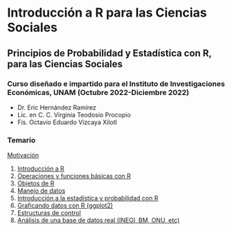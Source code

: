 # Introducción a R para las Ciencias Sociales
## Principios de Probabilidad y Estadística con R, para las Ciencias Sociales
### Curso diseñado e impartido para el Instituto de Investigaciones Económicas, UNAM (Octubre 2022-Diciembre 2022)
- Dr. Eric Hernández Ramírez
- Lic. en C. C. Virginia Teodosio Procopio
- Fís. Octavio Eduardo Vizcaya Xilotl

### Temario
[Motivación](presentaciones/motivacion.md)   
1. [Introducción a R](presentaciones/modulo1.md)
2. [Operaciones y funciones básicas con R](presentaciones/modulo2.md)
3. [Objetos de R](presentaciones/modulo3.md)
4. [Manejo de datos](presentaciones/modulo4.md)
5. [Introducción a la estadística y probabilidad con R](presentaciones/modulo5.md)
6. [Graficando datos con R (ggplot2)](presentaciones/modulo6.md)
7. [Estructuras de control](presentaciones/modulo7.md)
8. [Análisis de una base de datos real (INEGI, BM, ONU, etc)](presentaciones/modulo8.md)
